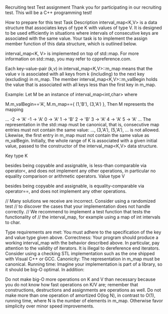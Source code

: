 Recruiting test
Test assignment
Thank you for participating in our recruiting test. This will be a C++ programming test!

How to prepare for this test
Task Description
interval_map<K,V> is a data structure that associates keys of type K with values of type V. It is designed to be used efficiently in situations where intervals of consecutive keys are associated with the same value. Your task is to implement the assign member function of this data structure, which is outlined below.

interval_map<K, V> is implemented on top of std::map. For more information on std::map, you may refer to cppreference.com.

Each key-value-pair (k,v) in interval_map<K,V>::m_map means that the value v is associated with all keys from k (including) to the next key (excluding) in m_map. The member interval_map<K,V>::m_valBegin holds the value that is associated with all keys less than the first key in m_map.

Example: Let M be an instance of interval_map<int,char> where

M.m_valBegin=='A',
M.m_map=={ (1,'B'), (3,'A') },
Then M represents the mapping

...
-2 -> 'A'
-1 -> 'A'
0 -> 'A'
1 -> 'B'
2 -> 'B'
3 -> 'A'
4 -> 'A'
5 -> 'A'
...
The representation in the std::map must be canonical, that is, consecutive map entries must not contain the same value: ..., (3,'A'), (5,'A'), ... is not allowed. Likewise, the first entry in m_map must not contain the same value as m_valBegin. Initially, the whole range of K is associated with a given initial value, passed to the constructor of the interval_map<K,V> data structure.

Key type K

besides being copyable and assignable, is less-than comparable via operator<, and
does not implement any other operations, in particular no equality comparison or arithmetic operators.
Value type V

besides being copyable and assignable, is equality-comparable via operator==, and
does not implement any other operations.


// Many solutions we receive are incorrect. Consider using a randomized test
// to discover the cases that your implementation does not handle correctly.
// We recommend to implement a test function that tests the functionality of
// the interval_map, for example using a map of int intervals to char.

Type requirements are met: You must adhere to the specification of the key and value type given above.
Correctness: Your program should produce a working interval_map with the behavior described above. In particular, pay attention to the validity of iterators. It is illegal to dereference end iterators. Consider using a checking STL implementation such as the one shipped with Visual C++ or GCC.
Canonicity: The representation in m_map must be canonical.
Running time: Imagine your implementation is part of a library, so it should be big-O optimal. In addition:

Do not make big-O more operations on K and V than necessary because you do not know how fast operations on K/V are; remember that constructions, destructions and assignments are operations as well.
Do not make more than one operation of amortized O(log N), in contrast to O(1), running time, where N is the number of elements in m_map.
Otherwise favor simplicity over minor speed improvements.
